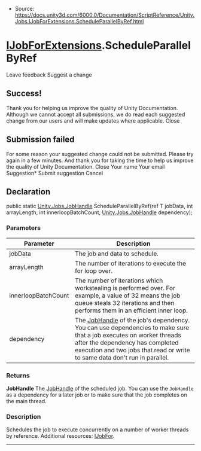 * Source: https://docs.unity3d.com/6000.0/Documentation/ScriptReference/Unity.Jobs.IJobForExtensions.ScheduleParallelByRef.html

#  [IJobForExtensions](https://docs.unity3d.com/6000.0/Documentation/ScriptReference/Unity.Jobs.IJobForExtensions.html).ScheduleParallelByRef
Leave feedback
Suggest a change
## Success!
Thank you for helping us improve the quality of Unity Documentation. Although we cannot accept all submissions, we do read each suggested change from our users and will make updates where applicable.
Close
## Submission failed
For some reason your suggested change could not be submitted. Please <a>try again</a> in a few minutes. And thank you for taking the time to help us improve the quality of Unity Documentation.
Close
Your name Your email Suggestion* Submit suggestion
Cancel
## Declaration
public static [Unity.Jobs.JobHandle](https://docs.unity3d.com/6000.0/Documentation/ScriptReference/Unity.Jobs.JobHandle.html) ScheduleParallelByRef(ref T jobData, int arrayLength, int innerloopBatchCount, [Unity.Jobs.JobHandle](https://docs.unity3d.com/6000.0/Documentation/ScriptReference/Unity.Jobs.JobHandle.html) dependency); 
### Parameters
Parameter | Description  
---|---  
jobData | The job and data to schedule.  
arrayLength | The number of iterations to execute the for loop over.  
innerloopBatchCount | The number of iterations which workstealing is performed over. For example, a value of 32 means the job queue steals 32 iterations and then performs them in an efficient inner loop.  
dependency | The [JobHandle](https://docs.unity3d.com/6000.0/Documentation/ScriptReference/Unity.Jobs.JobHandle.html) of the job's dependency. You can use dependencies to make sure that a job executes on worker threads after the dependency has completed execution and two jobs that read or write to same data don't run in parallel.  
### Returns
**JobHandle** The [JobHandle](https://docs.unity3d.com/6000.0/Documentation/ScriptReference/Unity.Jobs.JobHandle.html) of the scheduled job. You can use the `JobHandle` as a dependency for a later job or to make sure that the job completes on the main thread. 
### Description
Schedules the job to execute concurrently on a number of worker threads by reference.
Additional resources: [IJobFor](https://docs.unity3d.com/6000.0/Documentation/ScriptReference/Unity.Jobs.IJobFor.html).
* * *
